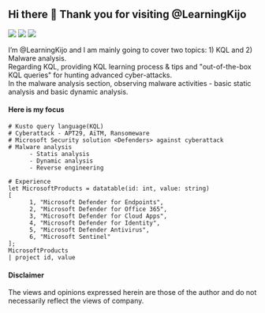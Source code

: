 ## Hi there 👋 Thank you for visiting @LearningKijo
<a href="https://learn.microsoft.com/en-us/azure/data-explorer/kusto/query/"><img src="https://img.shields.io/badge/Azure-KQL-00B2FF.svg?logo=microsoftazure&style=popout"></a>
<a href="https://learn.microsoft.com/en-us/azure/data-explorer/kusto/query/"><img src="https://img.shields.io/badge/Azure%20Data%20Explorer-%230078D4.svg?&style=popout&logo=azure%20data%20explorer&logoColor=white"/></a>
<a href="https://www.linkedin.com/in/kijo-niimura/"><img src="https://img.shields.io/badge/-Linkedin-0077B5.svg?logo=linkedin&style=popout"></a>

I’m @LearningKijo and I am mainly going to cover two topics: 1) KQL and 2) Malware analysis.<br>
Regarding KQL, providing KQL learning process & tips and "out-of-the-box KQL queries" for hunting advanced cyber-attacks. <br>
In the malware analysis section, observing malware activities - basic static analysis and basic dynamic analysis.

#### Here is my focus <br>
```
# Kusto query language(KQL) 
# Cyberattack - APT29, AiTM, Ransomeware
# Microsoft Security solution <Defenders> against cyberattack
# Malware analysis
      - Statis analysis
      - Dynamic analysis
      - Reverse engineering 
      
# Experience
let MicrosoftProducts = datatable(id: int, value: string)
[
      1, "Microsoft Defender for Endpoints", 
      2, "Microsoft Defender for Office 365", 
      3, "Microsoft Defender for Cloud Apps", 
      4, "Microsoft Defender for Identity", 
      5, "Microsoft Defender Antivirus", 
      6, "Microsoft Sentinel"
];
MicrosoftProducts
| project id, value

```

#### Disclaimer 
The views and opinions expressed herein are those of the author and do not necessarily reflect the views of company.
